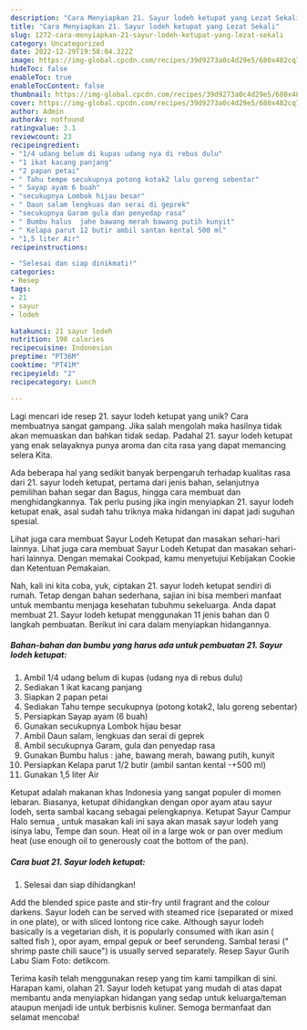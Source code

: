 ```yaml
---
description: "Cara Menyiapkan 21. Sayur lodeh ketupat yang Lezat Sekali"
title: "Cara Menyiapkan 21. Sayur lodeh ketupat yang Lezat Sekali"
slug: 1272-cara-menyiapkan-21-sayur-lodeh-ketupat-yang-lezat-sekali
category: Uncategorized
date: 2022-12-29T19:58:04.322Z
image: https://img-global.cpcdn.com/recipes/39d9273a0c4d29e5/680x482cq70/21-sayur-lodeh-ketupat-foto-resep-utama.jpg
hideToc: false
enableToc: true
enableTocContent: false
thumbnail: https://img-global.cpcdn.com/recipes/39d9273a0c4d29e5/680x482cq70/21-sayur-lodeh-ketupat-foto-resep-utama.jpg
cover: https://img-global.cpcdn.com/recipes/39d9273a0c4d29e5/680x482cq70/21-sayur-lodeh-ketupat-foto-resep-utama.jpg
author: Admin
authorAv: notfound
ratingvalue: 3.1
reviewcount: 23
recipeingredient:
- "1/4 udang belum di kupas udang nya di rebus dulu"
- "1 ikat kacang panjang"
- "2 papan petai"
- " Tahu tempe secukupnya potong kotak2 lalu goreng sebentar"
- " Sayap ayam 6 buah"
- "secukupnya Lombok hijau besar"
- " Daun salam lengkuas dan serai di geprek"
- "secukupnya Garam gula dan penyedap rasa"
- " Bumbu halus  jahe bawang merah bawang putih kunyit"
- " Kelapa parut 12 butir ambil santan kental 500 ml"
- "1,5 liter Air"
recipeinstructions:

- "Selesai dan siap dinikmati!"
categories:
- Resep
tags:
- 21
- sayur
- lodeh

katakunci: 21 sayur lodeh 
nutrition: 198 calories
recipecuisine: Indonesian
preptime: "PT36M"
cooktime: "PT41M"
recipeyield: "2"
recipecategory: Lunch

---
```





Lagi mencari ide resep 21. sayur lodeh ketupat yang unik? Cara membuatnya sangat gampang. Jika salah mengolah maka hasilnya tidak akan memuaskan dan bahkan tidak sedap. Padahal 21. sayur lodeh ketupat yang enak selayaknya punya aroma dan cita rasa yang dapat memancing selera Kita.





Ada beberapa hal yang sedikit banyak berpengaruh terhadap kualitas rasa dari 21. sayur lodeh ketupat, pertama dari jenis bahan, selanjutnya pemilihan bahan segar dan Bagus, hingga cara membuat dan menghidangkannya. Tak perlu pusing jika ingin menyiapkan 21. sayur lodeh ketupat enak,      asal sudah tahu triknya maka hidangan ini dapat jadi suguhan spesial.














Lihat juga cara membuat Sayur Lodeh Ketupat dan masakan sehari-hari lainnya. Lihat juga cara membuat Sayur Lodeh Ketupat dan masakan sehari-hari lainnya. Dengan memakai Cookpad, kamu menyetujui Kebijakan Cookie dan Ketentuan Pemakaian.






Nah, kali ini kita coba, yuk, ciptakan 21. sayur lodeh ketupat sendiri di rumah. Tetap dengan bahan sederhana, sajian ini bisa memberi manfaat untuk membantu menjaga kesehatan tubuhmu sekeluarga. Anda dapat membuat 21. Sayur lodeh ketupat menggunakan 11 jenis bahan dan 0 langkah pembuatan. Berikut ini cara dalam menyiapkan hidangannya.

<!--inarticleads1-->

##### Bahan-bahan dan bumbu yang harus ada untuk pembuatan 21. Sayur lodeh ketupat:

1. Ambil 1/4 udang belum di kupas (udang nya di rebus dulu)
1. Sediakan 1 ikat kacang panjang
1. Siapkan 2 papan petai
1. Sediakan  Tahu tempe secukupnya (potong kotak2, lalu goreng sebentar)
1. Persiapkan  Sayap ayam (6 buah)
1. Gunakan secukupnya Lombok hijau besar
1. Ambil  Daun salam, lengkuas dan serai di geprek
1. Ambil secukupnya Garam, gula dan penyedap rasa
1. Gunakan  Bumbu halus : jahe, bawang merah, bawang putih, kunyit
1. Persiapkan  Kelapa parut 1/2 butir (ambil santan kental -+500 ml)
1. Gunakan 1,5 liter Air


Ketupat adalah makanan khas Indonesia yang sangat populer di momen lebaran. Biasanya, ketupat dihidangkan dengan opor ayam atau sayur lodeh, serta sambal kacang sebagai pelengkapnya. Ketupat Sayur Campur Halo semua , untuk masakan kali ini saya akan masak sayur lodeh yang isinya labu, Tempe dan soun. Heat oil in a large wok or pan over medium heat (use enough oil to generously coat the bottom of the pan). 

<!--inarticleads2-->

##### Cara buat 21. Sayur lodeh ketupat:


1. Selesai dan siap dihidangkan!

Add the blended spice paste and stir-fry until fragrant and the colour darkens. Sayur lodeh can be served with steamed rice (separated or mixed in one plate), or with sliced lontong rice cake. Although sayur lodeh basically is a vegetarian dish, it is popularly consumed with ikan asin ( salted fish ), opor ayam, empal gepuk or beef serundeng. Sambal terasi (&#34; shrimp paste chili sauce&#34;) is usually served separately. Resep Sayur Gurih Labu Siam Foto: detikcom. 

Terima kasih telah menggunakan resep yang tim kami tampilkan di sini. Harapan kami, olahan 21. Sayur lodeh ketupat yang mudah di atas dapat membantu anda menyiapkan hidangan yang sedap untuk keluarga/teman ataupun menjadi ide untuk berbisnis kuliner. Semoga bermanfaat dan selamat mencoba!
